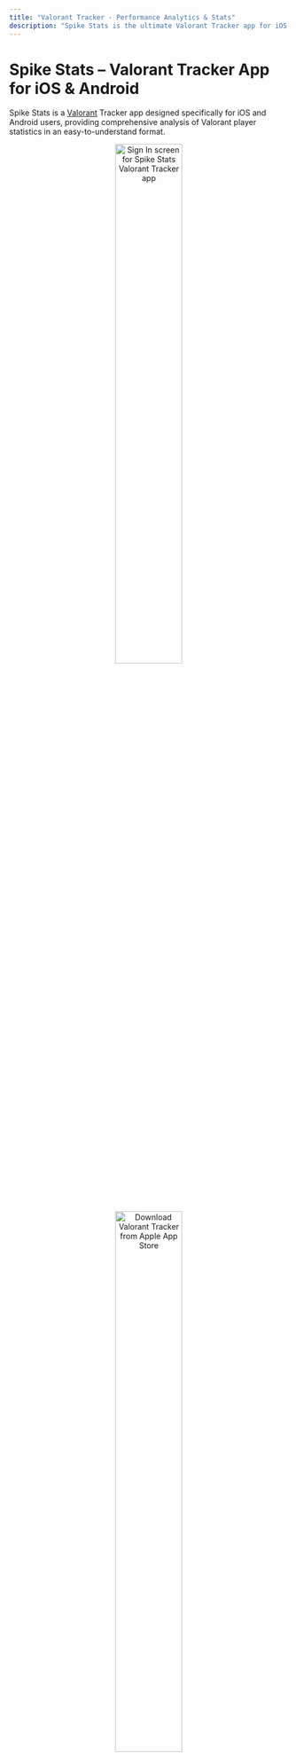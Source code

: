 ```yaml
---
title: "Valorant Tracker - Performance Analytics & Stats"
description: "Spike Stats is the ultimate Valorant Tracker app for iOS & Android. Analyze detailed Valorant stats, match history, agent & weapon data, and more to elevate your gameplay."
---
```


# Spike Stats – Valorant Tracker App for iOS & Android

Spike Stats is a <a href="https://playvalorant.com/">Valorant</a> Tracker app designed specifically for iOS and Android users, providing comprehensive analysis of Valorant player statistics in an easy-to-understand format.

<p align="center"><a href="screenshots/spike-stats-sign-in-page.png"><img src="screenshots/spike-stats-sign-in-page.png" alt="Sign In screen for Spike Stats Valorant Tracker app" width="49%" height="49%"/></a></p>

<p align="center"><a href="https://apps.apple.com/us/app/spike-stats-for-valorant/id1541123839"><img src="images/apple_app_store_badge.png" alt="Download Valorant Tracker from Apple App Store" width="49%" height="50%"/></a>
</p><p align="center"><a href="https://play.google.com/store/apps/details?id=crocusgames.com.spikestats"><img src="images/google-play-badge.png" alt="Download Valorant Tracker from Google Play" width="50%" height="50%"/></a></p>

## Valorant Performance Tracking with Graphs

Spike Stats helps Valorant players track their profile, match history, and game statistics. Leveraging official Valorant API data, Spike Stats provides insightful metrics, averages, and trends displayed as intuitive graphs to enhance your gameplay. [Explore your Match History & Performance Graphs →](/features/match-history)

[![Valorant Tracker Performance Graph 1](screenshots/valorant-tracker-graph-kast.png){:height=49%" width="49%"}](screenshots/valorant-tracker-graph-kast.png)
[![Valorant Tracker Performance Graph 2](screenshots/spike-stats-graph-stat-options.png){:height=49%" width="49%"}](screenshots/spike-stats-graph-stat-options.png)

## Detailed Valorant Match Analysis

Spike Stats gives you detailed analytics for every Valorant match you complete, including map details, medals earned, comprehensive KDA breakdowns, kills per weapon type, KAST percentages, round-by-round insights, and more, empowering you to understand and improve your gameplay. [Dive into your Match Details & Round Analysis →](/features/match-analysis)

[![Valorant Tracker Match Details](screenshots/valorant-tracker-match-details-medals-kda.png){:height=49%" width="49%"}](screenshots/valorant-tracker-match-details-medals-kda.png)
[![Detailed Match Analysis Valorant Tracker](screenshots/valorant-tracker-all-player-basic-stats.png){:height=49%" width="49%"}](screenshots/valorant-tracker-all-player-basic-stats.png)

## Valorant Coach – Your AI-Powered Valorant Assistant

Review your Valorant matches using Spike Stats' personalized Valorant Coach. Get custom gameplay recommendations, analyze your stats deeply, and elevate your skills effectively. [Get personalized insights from the AI Valorant Coach →](/features/valorant-coach)

[![Valorant Coach AI Analysis](screenshots/spike-stats-valorant-coach-standalone-1.png){:height=49%" width="49%"}](screenshots/spike-stats-valorant-coach-standalone-1.png)
[![AI Valorant Coach Tips](screenshots/spike-stats-valorant-coach-standalone-2.png){:height=49%" width="49%"}](screenshots/spike-stats-valorant-coach-standalone-2.png)

## Detailed Agent & Weapon Stats

Spike Stats tracks your performance for every Valorant agent, displaying key metrics like win rate and KDA. Easily sort and filter agent stats by role. Additionally, the app records accuracy and effectiveness for all Valorant weapons, including kills, kills per round, damage per round, and shot accuracy, sortable and filterable by weapon type. [View your Agent & Weapon Stats →](/features/agent-weapon-stats)

[![Valorant Agent Stats Tracker](screenshots/valorant-tracker-agent-stats.png){:height=49%" width="49%"}](screenshots/valorant-tracker-agent-stats.png)
[![Weapon Stats Valorant Tracker](screenshots/valorant-tracker-weapon-stats.png){:height=49%" width="49%"}](screenshots/valorant-tracker-weapon-stats.png)

## Valorant Overview & Leaderboards

Get a quick summary of your recent matches, overall win rates by mode and map, attacker/defender performance, and essential statistics like KDA and KAST. Spike Stats also features comprehensive leaderboards to compare your performance across various Valorant metrics. [Track your Valorant Overview & Leaderboards →](/features/account-overview-leaderboard)

[![Valorant Tracker Overview](screenshots/spike-stats-account-overview.png){:height=49%" width="49%"}](screenshots/spike-stats-account-overview.png)
[![Valorant Tracker Leaderboard](screenshots/valorant-tracker-official-leaderboard.png){:height=49%" width="49%"}](screenshots/valorant-tracker-official-leaderboard.png)

## Player Search & Multi-language Support

Search any Valorant player's stats quickly using their game name and tagline. [Look up Valorant players and track their stats →](/features/player-search)

Spike Stats makes Valorant tracking easy for players worldwide with full localization in 11 languages, including English, German, Spanish, French, Portuguese, Turkish, Thai, Vietnamese, Japanese, Korean, and Traditional Chinese.

[![Player Search Feature Valorant Tracker](screenshots/player-search-feature-valorant-tracker.png){:height=49%" width="49%"}](screenshots/player-search-feature-valorant-tracker.png)
[![Valorant Tracker Multilanguage Support](screenshots/valorant-tracker-multilanguage-support.png){:height=49%" width="49%"}](screenshots/valorant-tracker-multilanguage-support.png)

## Multi-Platform Valorant Tracker

Spike Stats is available for download on both the Apple App Store and Google Play, making it the ideal Valorant Tracker app for both iOS and Android gamers.

## Is Spike Stats Safe?

Spike Stats uses <a href="https://support-developer.riotgames.com/hc/en-us/articles/22801670382739-RSO-Riot-Sign-On">Riot Sign on (RSO)</a>, Riot Games’ official authentication method. It exclusively accesses data via the official <a href="https://www.riotgames.com/en/DevRel/valorant-api-launch">Valorant API</a>, ensuring your information remains secure and confidential.

## Download Spike Stats – The Best Valorant Tracker

- [Download Spike Stats on Apple App Store](https://apps.apple.com/us/app/spike-stats-for-valorant/id1541123839)  
- [Download Spike Stats on Google Play](https://play.google.com/store/apps/details?id=crocusgames.com.spikestats)

## About Us

We specialize in developing high-quality companion apps designed to enrich gaming experiences for popular games like Destiny 2 and Valorant. Our apps have collectively reached thousands of dedicated gamers worldwide.

#### Our Other Apps

* The Vault: Item Manager [iOS](https://apps.apple.com/us/app/vault-manager-for-destiny-2/id1330143510) [Android](https://play.google.com/store/apps/details?id=com.crocusgames.destinyinventorymanager&hl=en)
* Xur Alert [iOS](https://apps.apple.com/us/app/where-is-xur-for-destiny-2/id955286784) [Android](https://play.google.com/store/apps/details?id=com.crocusgames.whereisxur&hl=en)

#### Contact Us
* [Join Official Spike Stats Discord Server](https://discord.gg/UEcuWArhny)
* [Follow on X](https://twitter.com/SpikeStats)
* [Send an E-mail](mailto:crocusgames@gmail.com)

### Legal

Spike Stats isn't endorsed by Riot Games and doesn't reflect the views or opinions of Riot Games or anyone officially involved in producing or managing Riot Games properties. Riot Games, and all associated properties are trademarks or registered trademarks of Riot Games, Inc.
